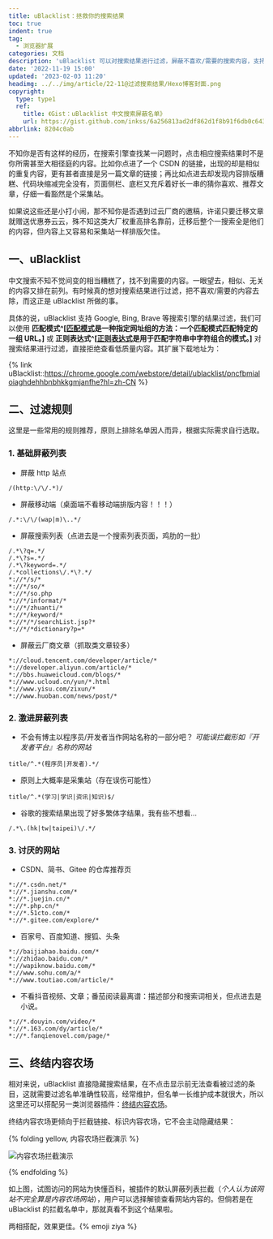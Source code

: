 ```yaml
---
title: uBlacklist：拯救你的搜索结果
toc: true
indent: true
tag:
  - 浏览器扩展
categories: 文档
description: 'uBlacklist 可以对搜索结果进行过滤，屏蔽不喜欢/需要的搜索内容，支持谷歌/必应等搜索引擎。'
date: '2022-11-19 15:00'
updated: '2023-02-03 11:20'
headimg: ../../img/article/22-11@过滤搜索结果/Hexo博客封面.png
copyright:
  type: type1
  ref:
    title: 《Gist：uBlacklist 中文搜索屏蔽名单》
    url: https://gist.github.com/inkss/6a256813ad2df862d1f8b91f6db0c643
abbrlink: 8204c0ab
---
```


不知你是否有这样的经历，在搜索引擎查找某一问题时，点击相应搜索结果时不是你所需甚至大相径庭的内容。比如你点进了一个 CSDN 的链接，出现的却是相似的重复内容，更有甚者直接是另一篇文章的链接；再比如点进去却发现内容排版糟糕、代码块缩减完全没有，页面侧栏、底栏又充斥着好长一串的猜你喜欢、推荐文章，仔细一看豁然是个采集站。

如果说这些还是小打小闹，那不知你是否遇到过云厂商的邀稿，许诺只要迁移文章就赠送优惠券云云，殊不知这类大厂权重高排名靠前，迁移后整个一搜索全是他们的内容，但内容上又容易和采集站一样排版欠佳。

## 一、uBlacklist

中文搜索不知不觉间变的相当糟糕了，找不到需要的内容。一眼望去，相似、无关的内容又排在前列。有时候真的想对搜索结果进行过滤，把不喜欢/需要的内容去除，而这正是 uBlacklist 所做的事。

具体的说，uBlacklist 支持 Google, Bing, Brave 等搜索引擎的结果过滤，我们可以使用 **匹配模式^[[匹配模式](https://developer.mozilla.org/zh-CN/docs/Mozilla/Add-ons/WebExtensions/Match_patterns)是一种指定网址组的方法：一个匹配模式匹配特定的一组 URL。]** 或 **正则表达式^[[正则表达式](https://developer.mozilla.org/zh-CN/docs/Web/JavaScript/Guide/Regular_Expressions)是用于匹配字符串中字符组合的模式。]** 对搜索结果进行过滤，直接拒绝查看低质量内容。其扩展下载地址为：

{% link uBlacklist::https://chrome.google.com/webstore/detail/ublacklist/pncfbmialoiaghdehhbnbhkkgmjanfhe?hl=zh-CN %}

## 二、过滤规则

这里是一些常用的规则推荐，原则上排除名单因人而异，根据实际需求自行选取。

### 1. 基础屏蔽列表

- 屏蔽 http 站点

```
/(http:\/\/.*)/
```

- 屏蔽移动端（桌面端不看移动端排版内容！！！）

```
/.*:\/\/(wap|m)\..*/
```

- 屏蔽搜索列表（点进去是一个搜索列表页面，鸡肋的一批）

```
/.*\?q=.*/
/.*\?s=.*/
/.*\?keyword=.*/
/.*collections\/.*\?.*/
*://*/s/*
*://*/so/*
*://*/so.php
*://*/informat/*
*://*/zhuanti/*
*://*/keyword/*
*://*/*/searchList.jsp?*
*://*/*dictionary?p=*
```

- 屏蔽云厂商文章（抓取类文章较多）

```
*://cloud.tencent.com/developer/article/*
*://developer.aliyun.com/article/*
*://bbs.huaweicloud.com/blogs/*
*://www.ucloud.cn/yun/*.html
*://www.yisu.com/zixun/*
*://www.huoban.com/news/post/*
```

### 2. 激进屏蔽列表

- 不会有博主以程序员/开发者当作网站名称的一部分吧？
  *可能误拦截形如『开发者平台』名称的网站*

```
title/^.*(程序员|开发者).*/
```

- 原则上大概率是采集站（存在误伤可能性）

```
title/^.*(学习|学识|资讯|知识)$/
```

- 谷歌的搜索结果出现了好多繁体字结果，我有些不想看...

```
/.*\.(hk|tw|taipei)\/.*/
```

### 3. 讨厌的网站

- CSDN、简书、Gitee 的仓库推荐页

```
*://*.csdn.net/*
*://*.jianshu.com/*
*://*.juejin.cn/*
*://*.php.cn/*
*://*.51cto.com/*
*://*.gitee.com/explore/*
```

- 百家号、百度知道、搜狐、头条

```
*://baijiahao.baidu.com/*
*://zhidao.baidu.com/*
*://wapiknow.baidu.com/*
*://www.sohu.com/a/*
*://www.toutiao.com/article/*
```

- 不看抖音视频、文章；番茄阅读最离谱：描述部分和搜索词相关，但点进去是小说。

```
*://*.douyin.com/video/*
*://*.163.com/dy/article/*
*://*.fanqienovel.com/page/*
```

## 三、终结内容农场

相对来说，uBlacklist 直接隐藏搜索结果，在不点击显示前无法查看被过滤的条目，这就需要过滤名单准确性较高，经常维护，但名单一长维护成本就很大，所以这里还可以搭配另一类浏览器插件：[终结内容农场](https://danny0838.github.io/content-farm-terminator/zh/)。

终结内容农场更倾向于拦截链接、标识内容农场，它不会主动隐藏结果：

{% folding yellow, 内容农场拦截演示 %}

![内容农场拦截演示](../../img/article/22-11@过滤搜索结果/image-20221118093232664.png)

{% endfolding %}

如上图，试图访问的网站为快懂百科，被插件的默认屏蔽列表拦截（*个人认为该网站不完全算是内容农场网站*），用户可以选择解锁查看网站内容的。但倘若是在 uBlacklist 的拦截名单中，那就真看不到这个结果啦。

两相搭配，效果更佳。{% emoji ziya %}
